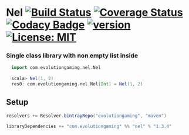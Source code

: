 # Nel [![Build Status](https://travis-ci.org/evolution-gaming/nel.svg)](https://travis-ci.org/evolution-gaming/nel) [![Coverage Status](https://coveralls.io/repos/evolution-gaming/nel/badge.svg)](https://coveralls.io/r/evolution-gaming/nel) [![Codacy Badge](https://api.codacy.com/project/badge/Grade/97f65df37dcd4941b409ab317eace38e)](https://www.codacy.com/app/evolution-gaming/nel?utm_source=github.com&amp;utm_medium=referral&amp;utm_content=evolution-gaming/nel&amp;utm_campaign=Badge_Grade) [ ![version](https://api.bintray.com/packages/evolutiongaming/maven/nel/images/download.svg) ](https://bintray.com/evolutiongaming/maven/nel/_latestVersion) [![License: MIT](https://img.shields.io/badge/License-MIT-yellowgreen.svg)](https://opensource.org/licenses/MIT)

### Single class library with non empty list inside

```scala
  import com.evolutiongaming.nel.Nel
  
  scala> Nel(1, 2)
  res0: com.evolutiongaming.nel.Nel[Int] = Nel(1, 2)
```

## Setup

```scala
resolvers += Resolver.bintrayRepo("evolutiongaming", "maven")

libraryDependencies += "com.evolutiongaming" %% "nel" % "1.3.4"
```

